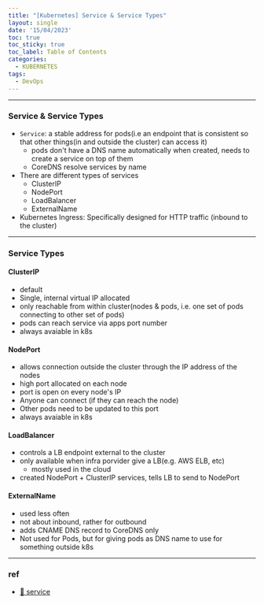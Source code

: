 ```yaml
---
title: "[Kubernetes] Service & Service Types"
layout: single
date: '15/04/2023'
toc: true
toc_sticky: true
toc_label: Table of Contents
categories:
  - KUBERNETES
tags:
  - DevOps
---
```


---
### Service & Service Types
* `Service`: a stable address for pods(i.e an endpoint that is consistent so that other things(in and outside the cluster) can access it)
  * pods don't have a DNS name automatically when created, needs to create a service on top of them
  * CoreDNS resolve services by name
* There are different types of services
  * ClusterIP
  * NodePort
  * LoadBalancer
  * ExternalName
* Kubernetes Ingress: Specifically designed for HTTP traffic (inbound to the cluster)

---

### Service Types
#### ClusterIP
* default
* Single, internal virtual IP allocated
* only reachable from within cluster(nodes & pods, i.e. one set of pods connecting to other set of pods)
* pods can reach service via apps port number
* always avaiable in k8s

#### NodePort
* allows connection outside the cluster through the IP address of the nodes
* high port allocated on each node
* port is open on every node's IP
* Anyone can connect (if they can reach the node)
* Other pods need to be updated to this port
* always avaiable in k8s

#### LoadBalancer
* controls a LB endpoint external to the cluster
* only available when infra porvider give a LB(e.g. AWS ELB, etc)
  * mostly used in the cloud
* created NodePort + ClusterIP services, tells LB to send to NodePort

#### ExternalName
* used less often
* not about inbound, rather for outbound
* adds CNAME DNS record to CoreDNS only
* Not used for Pods, but for giving pods as DNS name to use for something outside k8s

---


### ref
* [🔗 service](https://kubernetes.io/docs/concepts/services-networking/service/)
